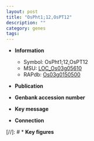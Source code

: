 ```yaml
---
layout: post
title: "OsPht1;12,OsPT12"
description: ""
category: genes
tags: 
---
```


* **Information**  
    + Symbol: OsPht1;12,OsPT12  
    + MSU: [LOC_Os03g05610](http://rice.uga.edu/cgi-bin/ORF_infopage.cgi?orf=LOC_Os03g05610)  
    + RAPdb: [Os03g0150500](http://rapdb.dna.affrc.go.jp/viewer/gbrowse_details/irgsp1?name=Os03g0150500)  

* **Publication**  

* **Genbank accession number**  

* **Key message**  

* **Connection**  

[//]: # * **Key figures**  


